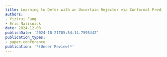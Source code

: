 ```yaml
---
title: Learning to Defer with an Uncertain Rejector via Conformal Prediction
authors:
- Yizirui Fang
- Eric Nalisnick
date: 2024-12-03
publishDate: '2024-10-21T05:54:14.759544Z'
publication_types:
- paper-conference
publication: '*(Under Review)*'
---
```

